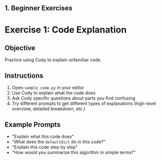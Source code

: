 ## 1. Beginner Exercises

# Exercise 1: Code Explanation

## Objective
Practice using Cody to explain unfamiliar code.

## Instructions
1. Open `sample_code.py` in your editor
2. Use Cody to explain what the code does
3. Ask Cody specific questions about parts you find confusing
4. Try different prompts to get different types of explanations (high-level overview, detailed breakdown, etc.)

## Example Prompts
- "Explain what this code does"
- "What does the `defaultdict` do in this code?"
- "Explain this code step by step"
- "How would you summarize this algorithm in simple terms?"

